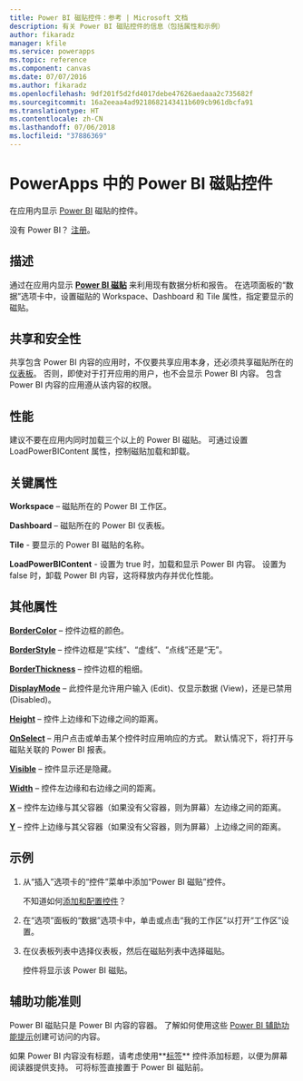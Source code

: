 ```yaml
---
title: Power BI 磁贴控件：参考 | Microsoft 文档
description: 有关 Power BI 磁贴控件的信息（包括属性和示例）
author: fikaradz
manager: kfile
ms.service: powerapps
ms.topic: reference
ms.component: canvas
ms.date: 07/07/2016
ms.author: fikaradz
ms.openlocfilehash: 9df201f5d2fd4017debe47626aedaaa2c735682f
ms.sourcegitcommit: 16a2eeaa4ad9218682143411b609cb961dbcfa91
ms.translationtype: HT
ms.contentlocale: zh-CN
ms.lasthandoff: 07/06/2018
ms.locfileid: "37886369"
---
```

# <a name="power-bi-tile-control-in-powerapps"></a>PowerApps 中的 Power BI 磁贴控件

在应用内显示 [Power BI](https://powerbi.microsoft.com) 磁贴的控件。

没有 Power BI？ [注册](https://docs.microsoft.com/power-bi/service-self-service-signup-for-power-bi)。

## <a name="description"></a>描述

通过在应用内显示 **[Power BI 磁贴](https://docs.microsoft.com/power-bi/service-dashboard-tiles)** 来利用现有数据分析和报告。 在选项面板的“数据”选项卡中，设置磁贴的 Workspace、Dashboard 和 Tile 属性，指定要显示的磁贴。

## <a name="sharing-and-security"></a>共享和安全性

共享包含 Power BI 内容的应用时，不仅要共享应用本身，还必须共享磁贴所在的[仪表板](https://docs.microsoft.com/power-bi/service-how-to-collaborate-distribute-dashboards-reports)。 否则，即使对于打开应用的用户，也不会显示 Power BI 内容。 包含 Power BI 内容的应用遵从该内容的权限。

## <a name="performance"></a>性能

建议不要在应用内同时加载三个以上的 Power BI 磁贴。 可通过设置 LoadPowerBIContent 属性，控制磁贴加载和卸载。

## <a name="key-properties"></a>关键属性

**Workspace** – 磁贴所在的 Power BI 工作区。

**Dashboard** – 磁贴所在的 Power BI 仪表板。

**Tile** - 要显示的 Power BI 磁贴的名称。

**LoadPowerBIContent** - 设置为 true 时，加载和显示 Power BI 内容。 设置为 false 时，卸载 Power BI 内容，这将释放内存并优化性能。

## <a name="additional-properties"></a>其他属性

**[BorderColor](properties-color-border.md)** – 控件边框的颜色。

**[BorderStyle](properties-color-border.md)** – 控件边框是“实线”、“虚线”、“点线”还是“无”。

**[BorderThickness](properties-color-border.md)** – 控件边框的粗细。

**[DisplayMode](properties-core.md)** – 此控件是允许用户输入 (Edit)、仅显示数据 (View)，还是已禁用 (Disabled)。

**[Height](properties-size-location.md)** – 控件上边缘和下边缘之间的距离。

**[OnSelect](properties-core.md)** – 用户点击或单击某个控件时应用响应的方式。 默认情况下，将打开与磁贴关联的 Power BI 报表。

**[Visible](properties-core.md)** – 控件显示还是隐藏。

**[Width](properties-size-location.md)** – 控件左边缘和右边缘之间的距离。

**[X](properties-size-location.md)** – 控件左边缘与其父容器（如果没有父容器，则为屏幕）左边缘之间的距离。

**[Y](properties-size-location.md)** – 控件上边缘与其父容器（如果没有父容器，则为屏幕）上边缘之间的距离。

## <a name="example"></a>示例

1. 从“插入”选项卡的“控件”菜单中添加“Power BI 磁贴”控件。

    不知道如何[添加和配置控件](../add-configure-controls.md)？

2. 在“选项”面板的“数据”选项卡中，单击或点击“我的工作区”以打开“工作区”设置。

3. 在仪表板列表中选择仪表板，然后在磁贴列表中选择磁贴。

    控件将显示该 Power BI 磁贴。

## <a name="accessibility-guidelines"></a>辅助功能准则

Power BI 磁贴只是 Power BI 内容的容器。 了解如何使用这些 [Power BI 辅助功能提示](https://docs.microsoft.com/power-bi/desktop-accessibility)创建可访问的内容。

如果 Power BI 内容没有标题，请考虑使用**[标签](control-text-box.md)** 控件添加标题，以便为屏幕阅读器提供支持。 可将标签直接置于 Power BI 磁贴前。

